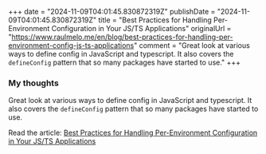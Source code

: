 +++
date = "2024-11-09T04:01:45.830872319Z"
publishDate = "2024-11-09T04:01:45.830872319Z"
title = "Best Practices for Handling Per-Environment Configuration in Your JS/TS Applications"
originalUrl = "https://www.raulmelo.me/en/blog/best-practices-for-handling-per-environment-config-js-ts-applications"
comment = "Great look at various ways to define config in JavaScript and typescript. It also covers the `defineConfig` pattern that so many packages have started to use."
+++

### My thoughts

Great look at various ways to define config in JavaScript and typescript. It also covers the `defineConfig` pattern that so many packages have started to use.

Read the article: [Best Practices for Handling Per-Environment Configuration in Your JS/TS Applications](https://www.raulmelo.me/en/blog/best-practices-for-handling-per-environment-config-js-ts-applications)
